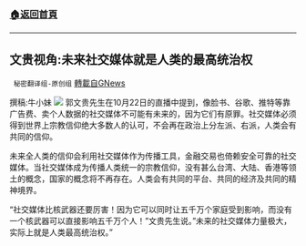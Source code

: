 ###  [:house:返回首頁](https://github.com/ourhimalayas/txt)
---


## 文贵视角:未来社交媒体就是人类的最高统治权
` 秘密翻译组-原创组` [轉載自GNews](https://gnews.org/zh-hans/1611044/)

撰稿:牛小妹
![](https://assets.gnews.org/wp-content/uploads/2021/10/p-4.jpg)
郭文贵先生在10月22日的直播中提到，像脸书、谷歌、推特等靠广告费、卖个人数据的社交媒体不可能有未来的，因为它们有原罪。社交媒体必须得到世界上宗教信仰绝大多数人的认可，不会再在政治上分左派、右派，人类会有共同的信仰。

未来全人类的信仰会利用社交媒体作为传播工具，金融交易也倚赖安全可靠的社交媒体。当社交媒体成为传播人类统一的宗教信仰，没有甚么台湾、大陆、香港等领土的概念，国家的概念将不再存在。人类会有共同的平台、共同的经济及共同的精神境界。

“社交媒体比核武器还要厉害！因为它可以同时让五千万个家庭受到影响，而没有一个核武器可以直接影响五千万个人！”文贵先生说。”未来的社交媒体力量极大，实际上就是人类最高统治权。”
